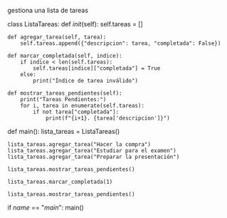 gestiona una lista de tareas

class ListaTareas:
    def _init_(self):
        self.tareas = []

    def agregar_tarea(self, tarea):
        self.tareas.append({"descripcion": tarea, "completada": False})

    def marcar_completada(self, indice):
        if indice < len(self.tareas):
            self.tareas[indice]["completada"] = True
        else:
            print("Índice de tarea inválido")

    def mostrar_tareas_pendientes(self):
        print("Tareas Pendientes:")
        for i, tarea in enumerate(self.tareas):
            if not tarea["completada"]:
                print(f"{i+1}. {tarea['descripcion']}")

def main():
    lista_tareas = ListaTareas()

    lista_tareas.agregar_tarea("Hacer la compra")
    lista_tareas.agregar_tarea("Estudiar para el examen")
    lista_tareas.agregar_tarea("Preparar la presentación")

    lista_tareas.mostrar_tareas_pendientes()

    lista_tareas.marcar_completada(1)

    lista_tareas.mostrar_tareas_pendientes()

if _name_ == "_main_":
    main()
